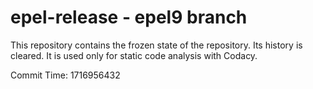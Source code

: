 # epel-release - epel9 branch

This repository contains the frozen state of the repository.
Its history is cleared. It is used only for static code
analysis with Codacy.

Commit Time: 1716956432